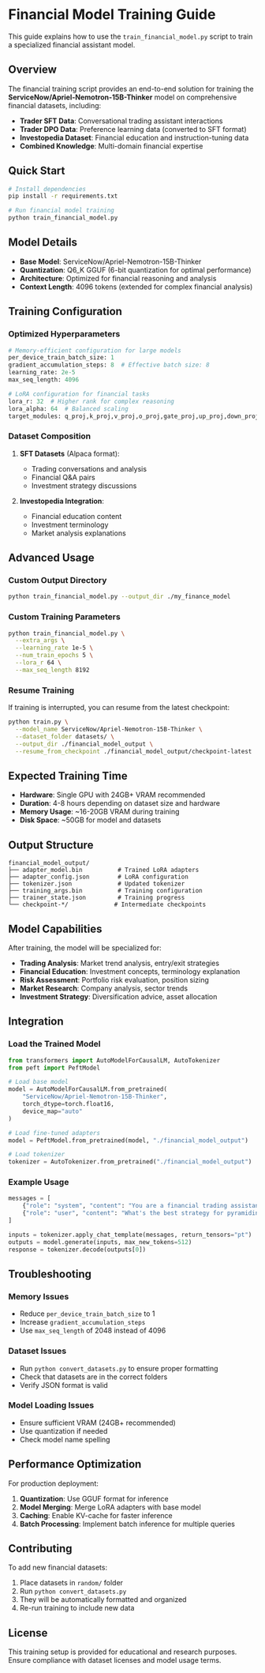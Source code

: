 # Financial Model Training Guide

This guide explains how to use the `train_financial_model.py` script to train a specialized financial assistant model.

## Overview

The financial training script provides an end-to-end solution for training the **ServiceNow/Apriel-Nemotron-15B-Thinker** model on comprehensive financial datasets, including:

- **Trader SFT Data**: Conversational trading assistant interactions
- **Trader DPO Data**: Preference learning data (converted to SFT format)
- **Investopedia Dataset**: Financial education and instruction-tuning data
- **Combined Knowledge**: Multi-domain financial expertise

## Quick Start

```bash
# Install dependencies
pip install -r requirements.txt

# Run financial model training
python train_financial_model.py
```

## Model Details

- **Base Model**: ServiceNow/Apriel-Nemotron-15B-Thinker
- **Quantization**: Q6_K GGUF (6-bit quantization for optimal performance)
- **Architecture**: Optimized for financial reasoning and analysis
- **Context Length**: 4096 tokens (extended for complex financial analysis)

## Training Configuration

### Optimized Hyperparameters

```python
# Memory-efficient configuration for large models
per_device_train_batch_size: 1
gradient_accumulation_steps: 8  # Effective batch size: 8
learning_rate: 2e-5
max_seq_length: 4096

# LoRA configuration for financial tasks
lora_r: 32  # Higher rank for complex reasoning
lora_alpha: 64  # Balanced scaling
target_modules: q_proj,k_proj,v_proj,o_proj,gate_proj,up_proj,down_proj
```

### Dataset Composition

1. **SFT Datasets** (Alpaca format):
   - Trading conversations and analysis
   - Financial Q&A pairs
   - Investment strategy discussions

2. **Investopedia Integration**:
   - Financial education content
   - Investment terminology
   - Market analysis explanations

## Advanced Usage

### Custom Output Directory

```bash
python train_financial_model.py --output_dir ./my_finance_model
```

### Custom Training Parameters

```bash
python train_financial_model.py \
  --extra_args \
  --learning_rate 1e-5 \
  --num_train_epochs 5 \
  --lora_r 64 \
  --max_seq_length 8192
```

### Resume Training

If training is interrupted, you can resume from the latest checkpoint:

```bash
python train.py \
  --model_name ServiceNow/Apriel-Nemotron-15B-Thinker \
  --dataset_folder datasets/ \
  --output_dir ./financial_model_output \
  --resume_from_checkpoint ./financial_model_output/checkpoint-latest
```

## Expected Training Time

- **Hardware**: Single GPU with 24GB+ VRAM recommended
- **Duration**: 4-8 hours depending on dataset size and hardware
- **Memory Usage**: ~16-20GB VRAM during training
- **Disk Space**: ~50GB for model and datasets

## Output Structure

```
financial_model_output/
├── adapter_model.bin          # Trained LoRA adapters
├── adapter_config.json        # LoRA configuration
├── tokenizer.json             # Updated tokenizer
├── training_args.bin          # Training configuration
├── trainer_state.json         # Training progress
└── checkpoint-*/             # Intermediate checkpoints
```

## Model Capabilities

After training, the model will be specialized for:

- **Trading Analysis**: Market trend analysis, entry/exit strategies
- **Financial Education**: Investment concepts, terminology explanation
- **Risk Assessment**: Portfolio risk evaluation, position sizing
- **Market Research**: Company analysis, sector trends
- **Investment Strategy**: Diversification advice, asset allocation

## Integration

### Load the Trained Model

```python
from transformers import AutoModelForCausalLM, AutoTokenizer
from peft import PeftModel

# Load base model
model = AutoModelForCausalLM.from_pretrained(
    "ServiceNow/Apriel-Nemotron-15B-Thinker",
    torch_dtype=torch.float16,
    device_map="auto"
)

# Load fine-tuned adapters
model = PeftModel.from_pretrained(model, "./financial_model_output")

# Load tokenizer
tokenizer = AutoTokenizer.from_pretrained("./financial_model_output")
```

### Example Usage

```python
messages = [
    {"role": "system", "content": "You are a financial trading assistant with deep market expertise."},
    {"role": "user", "content": "What's the best strategy for pyramiding into a winning position in tech stocks?"}
]

inputs = tokenizer.apply_chat_template(messages, return_tensors="pt")
outputs = model.generate(inputs, max_new_tokens=512)
response = tokenizer.decode(outputs[0])
```

## Troubleshooting

### Memory Issues
- Reduce `per_device_train_batch_size` to 1
- Increase `gradient_accumulation_steps`
- Use `max_seq_length` of 2048 instead of 4096

### Dataset Issues
- Run `python convert_datasets.py` to ensure proper formatting
- Check that datasets are in the correct folders
- Verify JSON format is valid

### Model Loading Issues
- Ensure sufficient VRAM (24GB+ recommended)
- Use quantization if needed
- Check model name spelling

## Performance Optimization

For production deployment:

1. **Quantization**: Use GGUF format for inference
2. **Model Merging**: Merge LoRA adapters with base model
3. **Caching**: Enable KV-cache for faster inference
4. **Batch Processing**: Implement batch inference for multiple queries

## Contributing

To add new financial datasets:

1. Place datasets in `random/` folder
2. Run `python convert_datasets.py`
3. They will be automatically formatted and organized
4. Re-run training to include new data

## License

This training setup is provided for educational and research purposes. Ensure compliance with dataset licenses and model usage terms.
